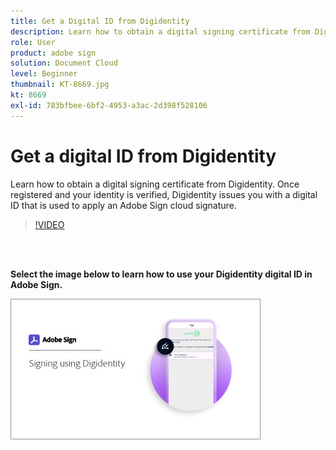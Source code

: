 ```yaml
---
title: Get a Digital ID from Digidentity
description: Learn how to obtain a digital signing certificate from Digidentity
role: User
product: adobe sign
solution: Document Cloud
level: Beginner
thumbnail: KT-8669.jpg
kt: 8669
exl-id: 783bfbee-6bf2-4953-a3ac-2d398f528106
---
```

# Get a digital ID from Digidentity

Learn how to obtain a digital signing certificate from Digidentity. Once registered and your identity is verified, Digidentity issues you with a digital ID that is used to apply an Adobe Sign cloud signature.

>[!VIDEO](https://video.tv.adobe.com/v/337067?hidetitle=true)

<br>&nbsp;

**Select the image below to learn how to use your Digidentity digital ID in Adobe Sign.**

[![image](assets/Digidentitysign_400.png)](digidentity-sign.md)
